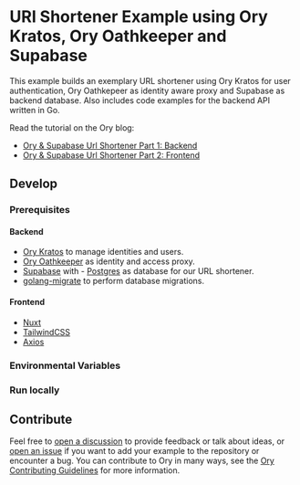 # URl Shortener Example using Ory Kratos, Ory Oathkeeper and Supabase

This example builds an exemplary URL shortener using Ory Kratos for user authentication, Ory Oathkepeer as identity aware proxy
and Supabase as backend database. Also includes code examples for the backend API written in Go.

Read the tutorial on the Ory blog:

- [Ory & Supabase Url Shortener Part 1: Backend ](https://www.ory.sh/tutorial-url-shortener-supabase-ory-integration-backend/)
- [Ory & Supabase Url Shortener Part 2: Frontend ](https://www.ory.sh/tutorial-url-shortener-supabase-ory-integration-frontend/)

## Develop

### Prerequisites

#### Backend

- [Ory Kratos](https://www.ory.sh/docs/kratos) to manage identities and users.
- [Ory Oathkeeper](https://www.ory.sh/docs/oathkeeper) as identity and access proxy.
- [Supabase](https://supabase.com/) with - [Postgres](https://www.postgresql.org/) as database for our URL shortener.
- [golang-migrate](https://github.com/golang-migrate/migrate) to perform database migrations.

#### Frontend

- [Nuxt](https://nuxtjs.org/)
- [TailwindCSS](https://tailwindcss.com/)
- [Axios](https://github.com/axios/axios)

### Environmental Variables

<!-- Describe needed environment variables + instructions on how to set them up. -->

### Run locally

<!-- Add a list of commands needed to run the example locally or with Ory Cloud playground. -->

## Contribute

Feel free to [open a discussion](https://github.com/ory/examples/discussions/new) to provide feedback or talk about ideas, or [open an issue](https://github.com/ory/examples/issues/new) if you want to add your example to the repository or encounter a bug.
You can contribute to Ory in many ways, see the [Ory Contributing Guidelines](https://www.ory.sh/docs/ecosystem/contributing) for more information.
